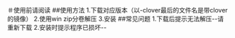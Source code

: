 ＃使用前请阅读
##使用方法
1.下载对应版本（以-clover最后的文件名是带clover的镜像）
2.使用win zip分卷解压
3.安装
##常见问题
1.下载后提示无法解压--请重新下载
2.安装时提示程序已损坏--
